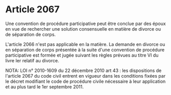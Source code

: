 # Article 2067

Une convention de procédure participative peut être conclue par des époux en vue de rechercher une solution consensuelle en matière de divorce ou de séparation de corps.

L'article 2066 n'est pas applicable en la matière. La demande en divorce ou en séparation de corps présentée à la suite d'une convention de procédure participative est formée et jugée suivant les règles prévues au titre VI du livre Ier relatif au divorce.

NOTA:
LOI n° 2010-1609 du 22 décembre 2010 art 43 : les dispositions de l'article 2067 du code civil entrent en vigueur dans les conditions fixées par le décret modifiant le code de procédure civile nécessaire à leur application et au plus tard le 1er septembre 2011.
